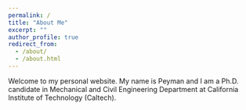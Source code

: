 ```yaml
---
permalink: /
title: "About Me"
excerpt: ""
author_profile: true
redirect_from: 
  - /about/
  - /about.html
---
```


Welcome to my personal website. My name is Peyman and I am a Ph.D. candidate in Mechanical and Civil Engineering Department at California Institute of Technology (Caltech). 

